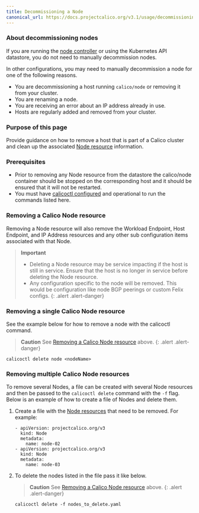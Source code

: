 ```yaml
---
title: Decommissioning a Node
canonical_url: https://docs.projectcalico.org/v3.1/usage/decommissioning-a-node
---
```


### About decommissioning nodes

If you are running the [node controller]({{site.baseurl}}/{{page.version}}/reference/kube-controllers/configuration)
or using the Kubernetes API datastore, you do not need to manually decommission nodes.

In other configurations, you may need to manually decommission a node for one
of the following reasons.

- You are decommissioning a host running `calico/node` or removing it from your
  cluster.
- You are renaming a node.
- You are receiving an error about an IP address already in use.
- Hosts are regularly added and removed from your cluster.

### Purpose of this page

Provide guidance on how to remove a host that is part of a Calico cluster
and clean up the associated [Node resource][Node resource reference]
information.

### Prerequisites

- Prior to removing any Node resource from the datastore the calico/node
  container should be stopped on the corresponding host and it should be
  ensured that it will not be restarted.
- You must have [calicoctl configured][calicoctl setup] and operational to run
  the commands listed here.

### Removing a Calico Node resource

Removing a Node resource will also remove the Workload Endpoint, Host
Endpoint, and IP Address resources and any other sub configuration items
associated with that Node.

> **Important**
> - Deleting a Node resource may be service impacting if the host is still in
  service. Ensure that the host is no longer in service before deleting the
  Node resource.
> - Any configuration specific to the node will be removed. This would be
  configuration like node BGP peerings or custom Felix configs.
{: .alert .alert-danger}


### Removing a single Calico Node resource

See the example below for how to remove a node with the calicoctl command.

> **Caution** See [Removing a Calico Node resource](#removing-a-calico-node-resource) above.
{: .alert .alert-danger}

```
calicoctl delete node <nodeName>
```

### Removing multiple Calico Node resources

To remove several Nodes, a file can be created with several Node resources and
then be passed to the `calicoctl delete` command with the `-f` flag.
Below is an example of how to create a file of Nodes and delete them.

1. Create a file with the [Node resources][Node resource reference] that need
   to be removed.  For example:

   ```
   - apiVersion: projectcalico.org/v3
     kind: Node
     metadata:
       name: node-02
   - apiVersion: projectcalico.org/v3
     kind: Node
     metadata:
       name: node-03
   ```

2. To delete the nodes listed in the file pass it like below.

   > **Caution** See [Removing a Calico Node resource](#removing-a-calico-node-resource) above.
   {: .alert .alert-danger}

   ```
   calicoctl delete -f nodes_to_delete.yaml
   ```

[Node resource reference]: {{site.baseurl}}/{{page.version}}/reference/calicoctl/resources/node
[calicoctl setup]: {{site.baseurl}}/{{page.version}}/usage/calicoctl/install-and-configuration
